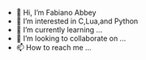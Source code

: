 - 👋 Hi, I’m Fabiano Abbey
- 👀 I’m interested in C,Lua,and Python
- 🌱 I’m currently learning ...
- 💞️ I’m looking to collaborate on ...
- 📫 How to reach me ...

<!---
BeyzCode/BeyzCode is a ✨ special ✨ repository because its `README.md` (this file) appears on your GitHub profile.
You can click the Preview link to take a look at your changes.
--->
